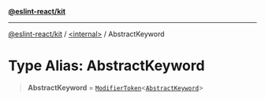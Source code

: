[**@eslint-react/kit**](../../README.md)

***

[@eslint-react/kit](../../README.md) / [\<internal\>](../README.md) / AbstractKeyword

# Type Alias: AbstractKeyword

> **AbstractKeyword** = [`ModifierToken`](../interfaces/ModifierToken.md)\<[`AbstractKeyword`](../enumerations/SyntaxKind.md#abstractkeyword)\>
